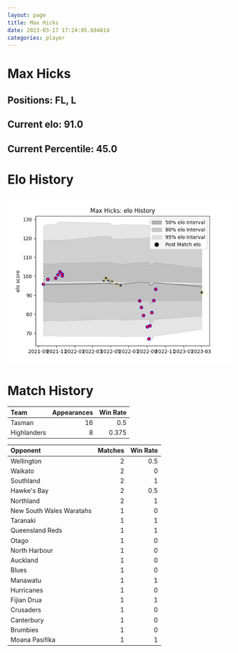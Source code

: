 ```yaml
---  
layout: page  
title: Max Hicks  
date: 2023-03-17 17:24:05.694814  
categories: player  
---
```

# Max Hicks

## Positions: FL, L

## Current elo: 91.0

## Current Percentile: 45.0

# Elo History


![elo history](history_MaxHicks.png)
# Match History


| Team        |   Appearances |   Win Rate |
|:------------|--------------:|-----------:|
| Tasman      |            16 |      0.5   |
| Highlanders |             8 |      0.375 |

| Opponent                 |   Matches |   Win Rate |
|:-------------------------|----------:|-----------:|
| Wellington               |         2 |        0.5 |
| Waikato                  |         2 |        0   |
| Southland                |         2 |        1   |
| Hawke's Bay              |         2 |        0.5 |
| Northland                |         2 |        1   |
| New South Wales Waratahs |         1 |        0   |
| Taranaki                 |         1 |        1   |
| Queensland Reds          |         1 |        1   |
| Otago                    |         1 |        0   |
| North Harbour            |         1 |        0   |
| Auckland                 |         1 |        0   |
| Blues                    |         1 |        0   |
| Manawatu                 |         1 |        1   |
| Hurricanes               |         1 |        0   |
| Fijian Drua              |         1 |        1   |
| Crusaders                |         1 |        0   |
| Canterbury               |         1 |        0   |
| Brumbies                 |         1 |        0   |
| Moana Pasifika           |         1 |        1   |